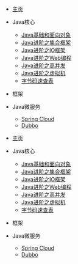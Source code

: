 - [主页](README.md)
- Java核心
  - [Java基础和面向对象](java/base.md)
  - [Java进阶之集合框架](java/collection.md)
  - [Java进阶之IO框架](java/io.md)
  - [Java进阶之Web编程](java/web.md)
  - [Java进阶之高并发](java/juc.md)
  - [Java进阶之虚拟机](java/jvm.md)
  - [字节码速查表](java/bytecode.md)
- 框架
- Java微服务
  - [Spring Cloud](micros/sc.md)
  - [Dubbo](micros/dubbo.md)

- [主页](s-java/README.md)
- Java核心
  - [Java基础和面向对象](s-java/java/base.md)
  - [Java进阶之集合框架](s-java/java/collection.md)
  - [Java进阶之IO框架](s-java/java/io.md)
  - [Java进阶之Web编程](s-java/java/web.md)
  - [Java进阶之高并发](s-java/java/juc.md)
  - [Java进阶之虚拟机](s-java/java/jvm.md)
  - [字节码速查表](s-java/java/bytecode.md)
- 框架
- Java微服务
  - [Spring Cloud](s-java/micros/sc.md)
  - [Dubbo](s-java/micros/dubbo.md) 


